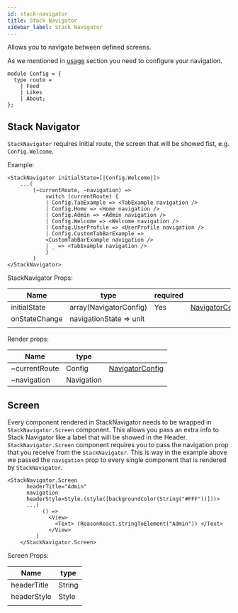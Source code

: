 ```yaml
---
id: stack-navigator
title: Stack Navigator
sidebar_label: Stack Navigator
---
```


Allows you to navigate between defined screens.

As we mentioned in [usage](get-started.html#usage) section you need to configure your navigation.

```reason
module Config = {
  type route =
    | Feed
    | Likes
    | About;
};
```

## Stack Navigator

`StackNavigator` requires initial route, the screen that will be showed fist, e.g. `Config.Welcome`.

Example:

```reason
<StackNavigator initialState=[|Config.Welcome|]>
    ...(
        (~currentRoute, ~navigation) =>
            switch (currentRoute) {
            | Config.TabExample => <TabExample navigation />
            | Config.Home => <Home navigation />
            | Config.Admin => <Admin navigation />
            | Config.Welcome => <Welcome navigation />
            | Config.UserProfile => <UserProfile navigation />
            | Config.CustomTabBarExample =>
            <CustomTabBarExample navigation />
            | _ => <TabExample navigation />
            }
        )
</StackNavigator>
```

StackNavigator Props:

| Name          | type                    | required |                                           |
| ------------- | ----------------------- | -------- | ----------------------------------------- |
| initialState  | array(NavigatorConfig)  | Yes      | [NavigatorConfig](get-started.html#usage) |
| onStateChange | navigationState => unit |          |                                           |
|               |                         |          |                                           |

Render props:

| Name          | type       |                                           |
| ------------- | ---------- | ----------------------------------------- |
| ~currentRoute | Config     | [NavigatorConfig](get-started.html#usage) |
| ~navigation   | Navigation |                                           |

## Screen

Every component rendered in StackNavigator needs to be wrapped in `StackNavigator.Screen` component. This allows you pass an extra info to Stack Navigator like a label that will be showed in the Header. `StackNavigator.Screen` component requires you to pass the navigation prop that you receive from the `StackNavigator`. This is way in the example above we passed the `navigation` prop to every single component that is rendered by `StackNavigator`.

```reason
<StackNavigator.Screen
      headerTitle="Admin"
      navigation
      headerStyle=Style.(style([backgroundColor(String("#FFF"))]))>
      ...(
           () =>
             <View>
               <Text> (ReasonReact.stringToElement("Admin")) </Text>
             </View>
         )
    </StackNavigator.Screen>
```

Screen Props:

| Name        | type   |
| ----------- | ------ |
| headerTitle | String |
| headerStyle | Style  |
|             |        |
